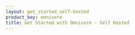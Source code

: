 ```yaml
---
layout: get_started_self-hosted
product_key: omnivore
title: Get Started with Omnivore - Self Hosted
---
```

